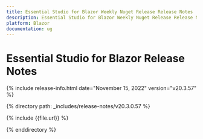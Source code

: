 ```yaml
---
title: Essential Studio for Blazor Weekly Nuget Release Release Notes  
description: Essential Studio for Blazor Weekly Nuget Release Release Notes 
platform: Blazor
documentation: ug
---
```


# Essential Studio for  Blazor  Release Notes  

{% include release-info.html date="November 15, 2022"  version="v20.3.57" %} 

{% directory path: _includes/release-notes/v20.3.0.57 %}

{% include {{file.url}} %}

{% enddirectory %}